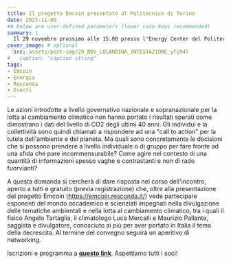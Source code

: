 ```yaml
---
title: Il progetto Emcoin presentato al Politecnico di Torino
date: 2023-11-06
## below are user-defined parameters (lower case keys recommended)
summary: |
  Il 29 novembre prossimo alle 15.00 presso l'Energy Center del Politecnico di Torino sarà presentato il progetto Emcoin ed altre idee, strumenti, contesti e comportamenti, accessibili a tutti e utili a contribuire dal basso alla lotta al cambiamento climatico, al riparo da fakes e green painting...
cover_image: # optional
  src: assets/post-img/29_NOV_LOCANDINA_INTESTAZIONE_yfj94l
#   caption: "caption string"
tags:
- Emcoin
- Energia
- Resconda
- Eventi
---
```


Le azioni introdotte a livello governativo nazionale e sopranazionale per la lotta al cambiamento climatico non hanno portato i risultati sperati come dimostrano i dati del livello di CO2 degli ultimi 40 anni. Gli individui e la collettività sono quindi chiamati a rispondere ad una "call to action" per la tutela dell'ambiente e del pianeta. Ma quali sono concretamente le decisioni che si possono prendere a livello individuale o di gruppo per fare fronte ad una sfida che pare incommensurabile? Come agire nel contesto di una quantità di informazioni spesso vaghe e contrastanti e non di rado fuorvianti?

A questa domanda si cercherà di dare risposta nel corso dell'incontro, aperto a tutti e gratuito (previa registrazione) che, oltre alla presentazione del progetto Emcoin (https://emcoin.resconda.it/) vede partecipare esponenti del mondo accademico e scienziati impegnati nella divulgazione delle tematiche ambientali e nella lotta al cambiamento climatico, tra i quali il fisico Angelo Tartaglia, il climatologo Luca Mercalli e Maurizio Pallante, saggista e divulgatore, conosciuto ai più per aver portato in Italia il tema della decrescita. Al termine del convegno seguirà un aperitivo di networking.

Iscrizioni e programma a [**questo link**](http://tiny.cc/63wcvz). Aspettiamo tutti i soci!

<!--
  created 2023-11-06 20:12:07.964231 +0100 CET m=+0.093155126
-->